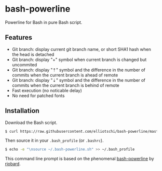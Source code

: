 # bash-powerline

Powerline for Bash in pure Bash script.

## Features

* Git branch: display current git branch name, or short SHA1 hash when the head is detached
* Git branch: display "+" symbol when current branch is changed but uncommited
* Git branch: display "⇡" symbol and the difference in the number of commits when the current branch is ahead of remote
* Git branch: display "⇣" symbol and the difference in the number of commits when the current branch is behind of remote
* Fast execution (no noticable delay)
* No need for patched fonts

## Installation

Download the Bash script.
```bash
$ curl https://raw.githubusercontent.com/elliotschi/bash-powerline/master/bash-powerline.sh > ~/.bash-powerline.sh
```

Then source it in your `.bash_profile` (or `.bashrc`).
```bash
$ echo -e "\nsource ~/.bash-powerline.sh" >> ~/.bash_profile
```

This command line prompt is based on the phenomenal [bash-powerline](http://learn.makerpass.com/groups/mks-52/courses/reactorcore/course.syllabus?s=3&p=5) by [riobard](https://github.com/riobard).
